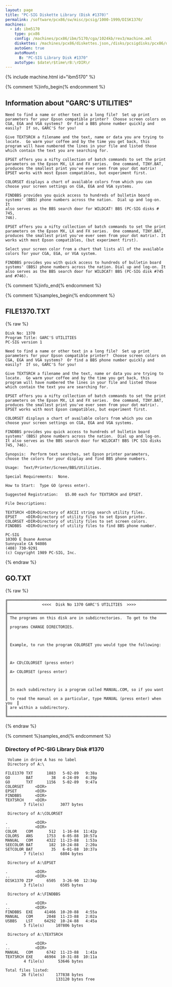 ```yaml
---
layout: page
title: "PC-SIG Diskette Library (Disk #1370)"
permalink: /software/pcx86/sw/misc/pcsig/1000-1999/DISK1370/
machines:
  - id: ibm5170
    type: pcx86
    config: /machines/pcx86/ibm/5170/cga/1024kb/rev3/machine.xml
    diskettes: /machines/pcx86/diskettes.json,/disks/pcsigdisks/pcx86/diskettes.json
    autoGen: true
    autoMount:
      B: "PC-SIG Library Disk #1370"
    autoType: $date\r$time\rB:\rDIR\r
---
```


{% include machine.html id="ibm5170" %}

{% comment %}info_begin{% endcomment %}

## Information about "GARC'S UTILITIES"

    Need to find a name or other text in a long file?  Set up print
    parameters for your Epson compatible printer?  Choose screen colors on
    CGA, EGA and VGA systems?  Or find a BBS phone number quickly and
    easily?  If so, GARC'S for you!
    
    Give TEXTSRCH a filename and the text, name or data you are trying to
    locate.  Go warm your coffee and by the time you get back, this
    program will have numbered the lines in your file and listed those
    which contain the text you are searching for.
    
    EPSET offers you a nifty collection of batch commands to set the print
    parameters on the Epson MX, LX and FX series.  One command, TINY.BAT,
    produces the smallest print you've ever seen from your dot matrix!
    EPSET works with most Epson compatibles, but experiment first.
    
    COLORSET displays a chart of available colors from which you can
    choose your screen settings on CGA, EGA and VGA systems.
    
    FINDBBS provides you quick access to hundreds of bulletin board
    systems' (BBS) phone numbers across the nation.  Dial up and log-on. It
    also serves as the BBS search door for WILDCAT! BBS (PC-SIG disks # 745,
    746).
    
    EPSET offers you a nifty collection of batch commands to set the print
    parameters on the Epson MX, LX and FX series.  One command, TINY.BAT,
    produces the smallest print you've ever seen from your dot matrix!. It
    works with most Epson compatibles, (but experiment first).
    
    Select your screen color from a chart that lists all of the available
    colors for your CGA, EGA, or VGA system.
    
    FINDBBS provides you with quick access to hundreds of bulletin board
    systems' (BBS) phone numbers across the nation. Dial up and log-on. It
    also serves as the BBS search door for WILDCAT! BBS (PC-SIG disk #745
    and #746).
{% comment %}info_end{% endcomment %}

{% comment %}samples_begin{% endcomment %}

## FILE1370.TXT

{% raw %}
```
Disk No: 1370
Program Title: GARC'S UTILITIES
PC-SIG version 1

Need to find a name or other text in a long file?  Set up print
parameters for your Epson compatible printer?  Choose screen colors on
CGA, EGA and VGA systems?  Or find a BBS phone number quickly and
easily?  If so, GARC'S for you!

Give TEXTSRCH a filename and the text, name or data you are trying to
locate.  Go warm your coffee and by the time you get back, this
program will have numbered the lines in your file and listed those
which contain the text you are searching for.

EPSET offers you a nifty collection of batch commands to set the print
parameters on the Epson MX, LX and FX series.  One command, TINY.BAT,
produces the smallest print you've ever seen from your dot matrix!.
EPSET works with most Epson compatibles, but experiment first.

COLORSET displays a chart of available colors from which you can
choose your screen settings on CGA, EGA and VGA systems.

FINDBBS provides you quick access to hundreds of bulletin board
systems' (BBS) phone numbers across the nation.  Dial up and log-on.
It also serves as the BBS search door for WILDCAT! BBS (PC SIG disks
745, 746).

Synopsis:  Perform text searches, set Epson printer parameters,
choose the colors for your display and find BBS phone numbers.

Usage:  Text/Printer/Screen/BBS/Utilities.

Special Requirements:  None.

How to Start:  Type GO (press enter).

Suggested Registration:   $5.00 each for TEXTSRCH and EPSET.

File Descriptions:

TEXTSRCH <DIR>Directory of ASCII string search utility files.
EPSET    <DIR>Directory of utility files to set Epson printer.
COLORSET <DIR>Directory of utility files to set screen colors.
FINDBBS  <DIR>Directory of utility files to find BBS phone number.

PC-SIG
1030D E Duane Avenue
Sunnyvale CA 94086
(408) 730-9291
(c) Copyright 1989 PC-SIG, Inc.

```
{% endraw %}

## GO.TXT

{% raw %}
```
╔═════════════════════════════════════════════════════════════════════════╗
║               <<<<  Disk No 1370 GARC'S UTILITIES  >>>>                 ║
╠═════════════════════════════════════════════════════════════════════════╣
║ The programs on this disk are in subdicrectories.  To get to the        ║
║ programs CHANGE DIRECTORIES.                                            ║
║                                                                         ║
║ Example, to run the program COLORSET you would type the following:      ║
║                                                                         ║
║ A> CD\COLORSET (press enter)                                            ║
║ A> COLORSET (press enter)                                               ║
║                                                                         ║
║ In each subdirectory is a program called MANUAL.COM, so if you want     ║
║ to read the manual on a particular, type MANUAL (press enter) when you  ║
║ are within a subdirectory.                                              ║
╚═════════════════════════════════════════════════════════════════════════╝
```
{% endraw %}

{% comment %}samples_end{% endcomment %}

### Directory of PC-SIG Library Disk #1370

     Volume in drive A has no label
     Directory of A:\

    FILE1370 TXT      1883   5-02-89   9:38a
    GO       BAT        38   4-24-89   4:39p
    GO       TXT      1156   5-02-89   9:47a
    COLORSET     <DIR>    
    EPSET        <DIR>    
    FINDBBS      <DIR>    
    TEXTSRCH     <DIR>    
            7 file(s)       3077 bytes

     Directory of A:\COLORSET

    .            <DIR>    
    ..           <DIR>    
    COLOR    COM       512   1-16-84  11:42p
    COLORS   ANS      1753   6-05-88  10:57a
    MANUAL   COM      4322  11-23-88   1:53a
    SEECOLOR BAT       182  10-24-88   2:20a
    SETCOLOR BAT        35   6-01-88  10:37a
            7 file(s)       6804 bytes

     Directory of A:\EPSET

    .            <DIR>    
    ..           <DIR>    
    DISK1370 ZIP      6505   3-26-90  12:34p
            3 file(s)       6505 bytes

     Directory of A:\FINDBBS

    .            <DIR>    
    ..           <DIR>    
    FINDBBS  EXE     41466  10-20-88   4:55a
    MANUAL   COM      2048  11-23-88   2:02a
    USBBS    LST     64292  10-24-88   4:45a
            5 file(s)     107806 bytes

     Directory of A:\TEXTSRCH

    .            <DIR>    
    ..           <DIR>    
    MANUAL   COM      6742  11-23-88   1:41a
    TEXTSRCH EXE     46904  10-31-88  10:11a
            4 file(s)      53646 bytes

    Total files listed:
           26 file(s)     177838 bytes
                          133120 bytes free
